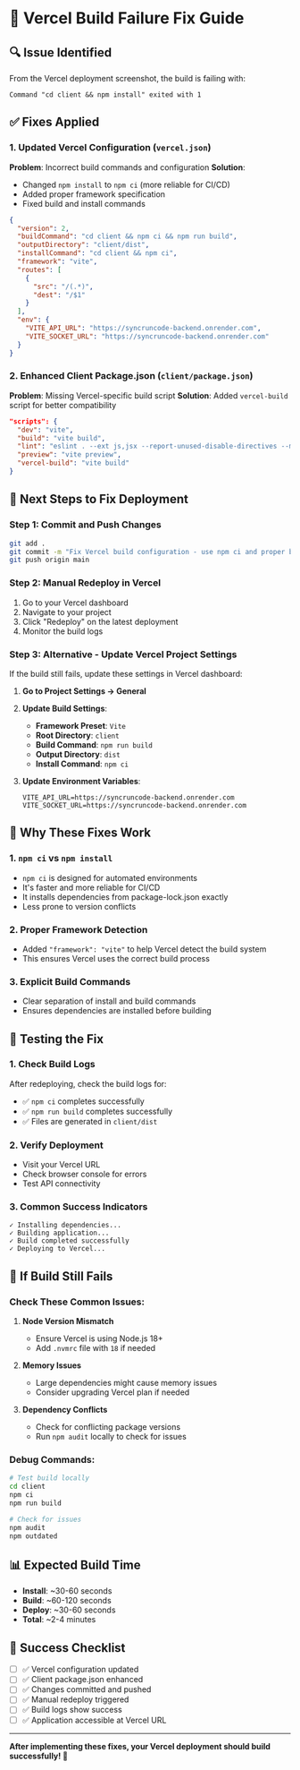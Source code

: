# 🚨 Vercel Build Failure Fix Guide

## 🔍 **Issue Identified**
From the Vercel deployment screenshot, the build is failing with:
```
Command "cd client && npm install" exited with 1
```

## ✅ **Fixes Applied**

### 1. **Updated Vercel Configuration** (`vercel.json`)
**Problem**: Incorrect build commands and configuration
**Solution**: 
- Changed `npm install` to `npm ci` (more reliable for CI/CD)
- Added proper framework specification
- Fixed build and install commands

```json
{
  "version": 2,
  "buildCommand": "cd client && npm ci && npm run build",
  "outputDirectory": "client/dist",
  "installCommand": "cd client && npm ci",
  "framework": "vite",
  "routes": [
    {
      "src": "/(.*)",
      "dest": "/$1"
    }
  ],
  "env": {
    "VITE_API_URL": "https://syncruncode-backend.onrender.com",
    "VITE_SOCKET_URL": "https://syncruncode-backend.onrender.com"
  }
}
```

### 2. **Enhanced Client Package.json** (`client/package.json`)
**Problem**: Missing Vercel-specific build script
**Solution**: Added `vercel-build` script for better compatibility

```json
"scripts": {
  "dev": "vite",
  "build": "vite build",
  "lint": "eslint . --ext js,jsx --report-unused-disable-directives --max-warnings 0",
  "preview": "vite preview",
  "vercel-build": "vite build"
}
```

## 🚀 **Next Steps to Fix Deployment**

### **Step 1: Commit and Push Changes**
```bash
git add .
git commit -m "Fix Vercel build configuration - use npm ci and proper build commands"
git push origin main
```

### **Step 2: Manual Redeploy in Vercel**
1. Go to your Vercel dashboard
2. Navigate to your project
3. Click "Redeploy" on the latest deployment
4. Monitor the build logs

### **Step 3: Alternative - Update Vercel Project Settings**
If the build still fails, update these settings in Vercel dashboard:

1. **Go to Project Settings → General**
2. **Update Build Settings**:
   - **Framework Preset**: `Vite`
   - **Root Directory**: `client`
   - **Build Command**: `npm run build`
   - **Output Directory**: `dist`
   - **Install Command**: `npm ci`

3. **Update Environment Variables**:
   ```
   VITE_API_URL=https://syncruncode-backend.onrender.com
   VITE_SOCKET_URL=https://syncruncode-backend.onrender.com
   ```

## 🔧 **Why These Fixes Work**

### **1. `npm ci` vs `npm install`**
- `npm ci` is designed for automated environments
- It's faster and more reliable for CI/CD
- It installs dependencies from package-lock.json exactly
- Less prone to version conflicts

### **2. Proper Framework Detection**
- Added `"framework": "vite"` to help Vercel detect the build system
- This ensures Vercel uses the correct build process

### **3. Explicit Build Commands**
- Clear separation of install and build commands
- Ensures dependencies are installed before building

## 🧪 **Testing the Fix**

### **1. Check Build Logs**
After redeploying, check the build logs for:
- ✅ `npm ci` completes successfully
- ✅ `npm run build` completes successfully
- ✅ Files are generated in `client/dist`

### **2. Verify Deployment**
- Visit your Vercel URL
- Check browser console for errors
- Test API connectivity

### **3. Common Success Indicators**
```
✓ Installing dependencies...
✓ Building application...
✓ Build completed successfully
✓ Deploying to Vercel...
```

## 🚨 **If Build Still Fails**

### **Check These Common Issues**:

1. **Node Version Mismatch**
   - Ensure Vercel is using Node.js 18+
   - Add `.nvmrc` file with `18` if needed

2. **Memory Issues**
   - Large dependencies might cause memory issues
   - Consider upgrading Vercel plan if needed

3. **Dependency Conflicts**
   - Check for conflicting package versions
   - Run `npm audit` locally to check for issues

### **Debug Commands**:
```bash
# Test build locally
cd client
npm ci
npm run build

# Check for issues
npm audit
npm outdated
```

## 📊 **Expected Build Time**
- **Install**: ~30-60 seconds
- **Build**: ~60-120 seconds
- **Deploy**: ~30-60 seconds
- **Total**: ~2-4 minutes

## 🎯 **Success Checklist**
- [ ] ✅ Vercel configuration updated
- [ ] ✅ Client package.json enhanced
- [ ] ✅ Changes committed and pushed
- [ ] ✅ Manual redeploy triggered
- [ ] ✅ Build logs show success
- [ ] ✅ Application accessible at Vercel URL

---

**After implementing these fixes, your Vercel deployment should build successfully! 🚀**
